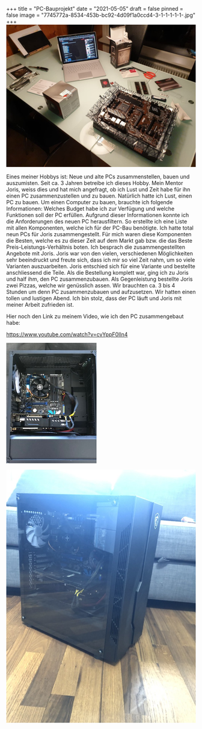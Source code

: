 +++
title = "PC-Bauprojekt"
date = "2021-05-05"
draft = false
pinned = false
image = "7745772a-8534-453b-bc92-4d09f1a0ccd4-3-1-1-1-1-1-.jpg"
+++
![](7745772a-8534-453b-bc92-4d09f1a0ccd4-3-1-1-1-1-1-.jpg)

Eines meiner Hobbys ist: Neue und alte PCs zusammenstellen, bauen und auszumisten.                                                                  Seit ca. 3 Jahren betreibe ich dieses Hobby.  Mein Mentor Joris, weiss dies und hat mich angefragt, ob ich Lust und Zeit habe für ihn einen PC zusammenzustellen und zu bauen. Natürlich hatte ich Lust, einen PC zu bauen. Um einen Computer zu bauen, brauchte ich folgende Informationen: Welches Budget habe ich zur Verfügung und welche Funktionen soll der PC erfüllen. Aufgrund dieser Informationen konnte ich die Anforderungen des neuen PC herausfiltern. So erstellte ich eine Liste mit allen Komponenten, welche ich für der PC-Bau benötigte. Ich hatte total neun PCs  für Joris zusammengestellt. Für mich waren diese Komponenten die Besten, welche es zu dieser Zeit auf dem Markt gab bzw. die das Beste Preis-Leistungs-Verhältnis boten. Ich besprach die zusammengestellten Angebote mit Joris.  Joris war von den vielen, verschiedenen Möglichkeiten sehr beeindruckt und freute sich, dass ich mir so viel Zeit nahm, um so viele Varianten auszuarbeiten. Joris entschied sich für eine Variante und bestellte anschliessend die Teile. Als die Bestellung komplett war, ging ich zu Joris und half ihm, den PC zusammenzubauen. Als Gegenleistung bestellte Joris zwei Pizzas, welche wir genüsslich assen. Wir brauchten ca. 3 bis 4 Stunden um denn PC zusammenzubauen und aufzusetzen. Wir hatten einen tollen und lustigen Abend.  Ich bin stolz, dass der PC läuft und Joris mit meiner Arbeit zufrieden ist.

Hier noch den Link zu meinem Video, wie ich den PC zusammengebaut habe: 

<https://www.youtube.com/watch?v=cvYppF0Iln4>

![](img-0348-1-.jpg)

![](img-0349-1-.jpg)